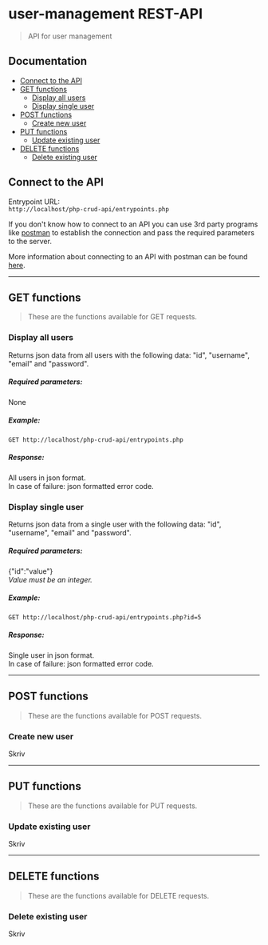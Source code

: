 # user-management REST-API
> API for user management

## Documentation
* [Connect to the API](#connect-to-the-api)
* [GET functions](#get-functions)
	- [Display all users](#display-all-users)
	- [Display single user](#display-single-user)
* [POST functions](#post-functions)
	- [Create new user](#create-new-user)
* [PUT functions](#put-functions)
	- [Update existing user](#update-existing-user)
* [DELETE functions](#delete-functions)
	- [Delete existing user](#delete-existing-user)
	
## Connect to the API
Entrypoint URL: \
`http://localhost/php-crud-api/entrypoints.php`

If you don't know how to connect to an API you can use 3rd party programs like [postman](https://www.getpostman.com/) to establish the connection and pass the required parameters to the server.

More information about connecting to an API with postman can be found [here](https://www.youtube.com/watch?v=t5n07Ybz7yI&t=31s).

___

## GET functions
> These are the functions available for GET requests.
### Display all users
Returns json data from all users with the following data: "id", "username", "email" and "password".
##### Required parameters:
None
##### Example:
`GET http://localhost/php-crud-api/entrypoints.php`
##### Response:
All users in json format. \
In case of failure: json formatted error code.

### Display single user
Returns json data from a single user with the following data: "id", "username", "email" and "password".
##### Required parameters:
{"id":"value"} \
*Value must be an integer.*
##### Example:
`GET http://localhost/php-crud-api/entrypoints.php?id=5`
##### Response:
Single user in json format. \
In case of failure: json formatted error code.

___

## POST functions
> These are the functions available for POST requests.
### Create new user
Skriv

___

## PUT functions
> These are the functions available for PUT requests.
### Update existing user
Skriv

___

## DELETE functions
> These are the functions available for DELETE requests.
### Delete existing user
Skriv

